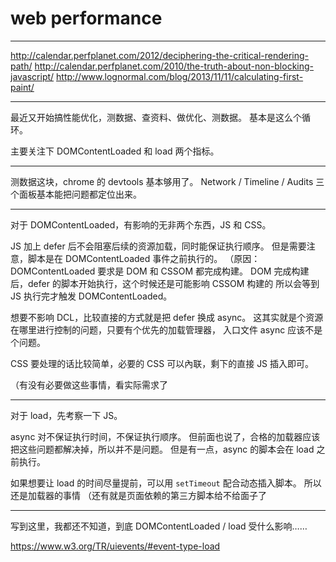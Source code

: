 # web performance

---

http://calendar.perfplanet.com/2012/deciphering-the-critical-rendering-path/
http://calendar.perfplanet.com/2010/the-truth-about-non-blocking-javascript/
http://www.lognormal.com/blog/2013/11/11/calculating-first-paint/

---

最近又开始搞性能优化，测数据、查资料、做优化、测数据。
基本是这么个循环。

主要关注下 DOMContentLoaded 和 load 两个指标。

---

测数据这块，chrome 的 devtools 基本够用了。
Network / Timeline / Audits 三个面板基本能把问题都定位出来。

---

对于 DOMContentLoaded，有影响的无非两个东西，JS 和 CSS。

JS 加上 defer 后不会阻塞后续的资源加载，同时能保证执行顺序。
但是需要注意，脚本是在 DOMContentLoaded 事件之前执行的。
（原因：DOMContentLoaded 要求是 DOM 和 CSSOM 都完成构建。
DOM 完成构建后，defer 的脚本开始执行，这个时候还是可能影响 CSSOM 构建的
所以会等到 JS 执行完才触发 DOMContentLoaded。

想要不影响 DCL，比较直接的方式就是把 defer 换成 async。
这其实就是个资源在哪里进行控制的问题，只要有个优先的加载管理器，
入口文件 async 应该不是个问题。

CSS 要处理的话比较简单，必要的 CSS 可以內联，剩下的直接 JS 插入即可。

（有没有必要做这些事情，看实际需求了

---

对于 load，先考察一下 JS。

async 对不保证执行时间，不保证执行顺序。
但前面也说了，合格的加载器应该把这些问题都解决掉，所以并不是问题。
但是有一点，async 的脚本会在 load 之前执行。

如果想要让 load 的时间尽量提前，可以用 `setTimeout` 配合动态插入脚本。
所以还是加载器的事情
（还有就是页面依赖的第三方脚本给不给面子了

---

写到这里，我都还不知道，到底 DOMContentLoaded / load 受什么影响……

https://www.w3.org/TR/uievents/#event-type-load
